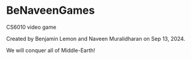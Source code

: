 # BeNaveenGames
CS6010 video game

Created by Benjamin Lemon and Naveen Muralidharan on Sep 13, 2024.

We will conquer all of Middle-Earth!
